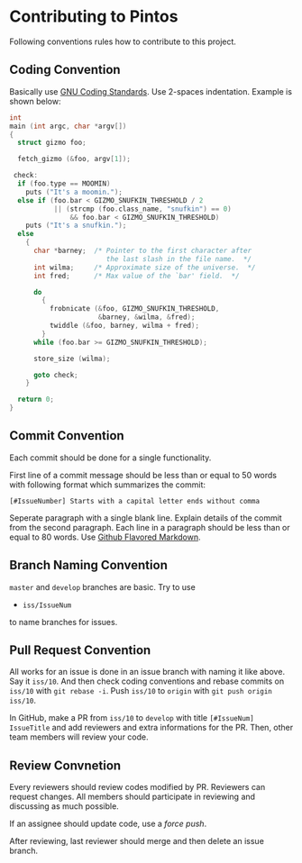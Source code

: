 # Contributing to Pintos

Following conventions rules how to contribute to this project.

## Coding Convention

Basically use [GNU Coding Standards](https://en.wikipedia.org/wiki/GNU_coding_standards). Use 2-spaces indentation. Example is shown below:

```c
int
main (int argc, char *argv[])
{
  struct gizmo foo;

  fetch_gizmo (&foo, argv[1]);

 check:
  if (foo.type == MOOMIN)
    puts ("It's a moomin.");
  else if (foo.bar < GIZMO_SNUFKIN_THRESHOLD / 2
           || (strcmp (foo.class_name, "snufkin") == 0)
               && foo.bar < GIZMO_SNUFKIN_THRESHOLD)
    puts ("It's a snufkin.");
  else
    {
      char *barney;  /* Pointer to the first character after
                        the last slash in the file name.  */
      int wilma;     /* Approximate size of the universe.  */
      int fred;      /* Max value of the `bar' field.  */

      do
        {
          frobnicate (&foo, GIZMO_SNUFKIN_THRESHOLD,
                      &barney, &wilma, &fred);
          twiddle (&foo, barney, wilma + fred);
        }
      while (foo.bar >= GIZMO_SNUFKIN_THRESHOLD);

      store_size (wilma);

      goto check;
    }

  return 0;
}

```

## Commit Convention

Each commit should be done for a single functionality.

First line of a commit message should be less than or equal to 50 words with
following format which summarizes the commit:

```
[#IssueNumber] Starts with a capital letter ends without comma
```

Seperate paragraph with a single blank line. Explain details of the commit from
the second paragraph. Each line in a paragraph should be less than or equal to
80 words. Use [Github Flavored Markdown](https://guides.github.com/features/mastering-markdown/#GitHub-flavored-markdown).

## Branch Naming Convention

`master` and `develop` branches are basic. Try to use

- `iss/IssueNum`

to name branches for issues.

## Pull Request Convention

All works for an issue is done in an issue branch with naming it like above.
Say it `iss/10`. And then check coding conventions and rebase commits on
`iss/10` with `git rebase -i`. Push `iss/10` to `origin` with `git push origin
iss/10`.

In GitHub, make a PR from `iss/10` to `develop` with title
`[#IssueNum] IssueTitle` and add reviewers and extra informations for the PR.
Then, other team members will review your code.

## Review Convnetion

Every reviewers should review codes modified by PR. Reviewers can request
changes. All members should participate in reviewing and discussing as much
possible.

If an assignee should update code, use a *force push*.

After reviewing, last reviewer should merge and then delete an issue branch.
